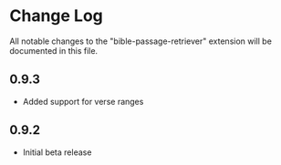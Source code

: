 # Change Log

All notable changes to the "bible-passage-retriever" extension will be documented in this file.

## 0.9.3
- Added support for verse ranges

## 0.9.2
- Initial beta release